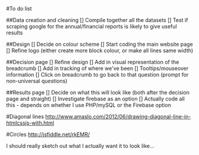 #To do list

##Data creation and cleaning
[] Compile together all the datasets
[] Test if scraping google for the annual/financial reports is likely to give useful results

##Design
[] Decide on colour scheme
[] Start coding the main website page
[] Refine logo (either create more block colour, or make all lines same width)

##Decision page
[] Refine design
[] Add in visual representation of the breadcrumb
[] Add in tracking of where we've been
[] Tooltips/mouseover information
[] Click on breadcrumb to go back to that question (prompt for non-universal questions)

##Results page
[] Decide on what this will look like (both after the decision page and straight)
[] Investigate firebase as an option
[] Actually code all this - depends on whether I use PHP/mySQL or the Firebase option  


#Diagonal lines
http://www.amaslo.com/2012/06/drawing-diagonal-line-in-htmlcssjs-with.html

#Circles
http://jsfiddle.net/rkEMR/

I should really sketch out what I actually want it to look like...

